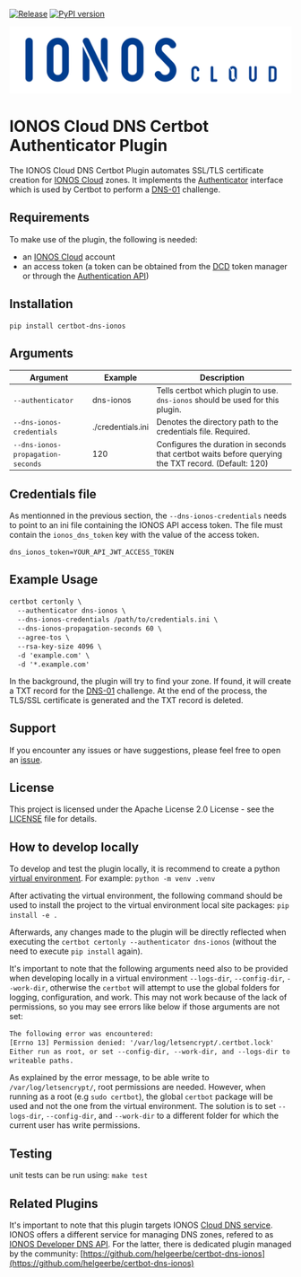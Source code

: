 [![Release](https://img.shields.io/github/v/release/ionos-cloud/certbot-dns-ionos-cloud.svg)](https://github.com/ionos-cloud/certbot-dns-ionos-cloud/releases/latest)
[![PyPI version](https://img.shields.io/pypi/v/ionoscloud-dns)](https://pypi.org/project/certbot-dns-ionos-cloud/)

![Alt text](https://raw.githubusercontent.com/ionos-cloud/certbot-dns-ionos-cloud/main/.github/IONOS.CLOUD.BLU.svg)

# IONOS Cloud DNS Certbot Authenticator Plugin

The IONOS Cloud DNS Certbot Plugin automates SSL/TLS certificate creation for [IONOS Cloud](https://cloud.ionos.com/) zones. It implements the [Authenticator](https://github.com/certbot/certbot/blob/master/certbot/certbot/interfaces.py#L158) interface which is used by Certbot to perform a [DNS-01](https://letsencrypt.org/docs/challenge-types/#dns-01-challenge) challenge.

## Requirements

To make use of the plugin, the following is needed:
* an [IONOS Cloud](https://cloud.ionos.com/) account
* an access token (a token can be obtained from the [DCD](https://dcd.ionos.com/) token manager or through the [Authentication API](https://api.ionos.com/docs/authentication/v1/))


## Installation

```
pip install certbot-dns-ionos
```

## Arguments

| Argument                            | Example     | Description                                                                                                                                                                     |
|-------------------------------------|-------------------|---------------------------------------------------------------------------------------------------------------------------------------------------------------------------------|
| `--authenticator`                   | dns-ionos       | Tells certbot which plugin to use. `dns-ionos` should be used for this plugin.                                                                               | 
| `--dns-ionos-credentials`         | ./credentials.ini | Denotes the directory path to the credentials file. Required. |
| `--dns-ionos-propagation-seconds` | 120               | Configures the duration in seconds that certbot waits before querying the TXT record. (Default: 120)                                  |


## Credentials file

As mentionned in the previous section, the `--dns-ionos-credentials` needs to point to an ini file containing the IONOS API access token. The file must contain the `ionos_dns_token` key with the value of the access token. 

```
dns_ionos_token=YOUR_API_JWT_ACCESS_TOKEN

```

## Example Usage

```
certbot certonly \
  --authenticator dns-ionos \
  --dns-ionos-credentials /path/to/credentials.ini \
  --dns-ionos-propagation-seconds 60 \
  --agree-tos \
  --rsa-key-size 4096 \
  -d 'example.com' \
  -d '*.example.com'
```

In the background, the plugin will try to find your zone. If found, it will create a TXT record for the [DNS-01](https://letsencrypt.org/docs/challenge-types/#dns-01-challenge) challenge. At the end of the process, the TLS/SSL certificate is generated and the TXT record is deleted.

## Support

If you encounter any issues or have suggestions, please feel free to open an [issue](https://github.com/ionos-cloud/certbot-dns-ionos-cloud/issues).

## License

This project is licensed under the Apache License 2.0 License - see the [LICENSE](https://github.com/ionos-cloud/certbot-dns-ionos-cloud/blob/init/LICENSE) file for details.

## How to develop locally

To develop and test the plugin locally, it is recommend to create a python [virtual environment](https://docs.python.org/3/library/venv.html). For example: `python -m venv .venv`

After activating the virtual environment, the following command should be used to install the project to the virtual environment local site packages: `pip install -e .`

Afterwards, any changes made to the plugin will be directly reflected when executing the `certbot certonly --authenticator dns-ionos` (without the need to execute `pip install` again). 

It's important to note that the following arguments need also to be provided when developing locally in a virtual environment `--logs-dir`, `--config-dir`, `--work-dir`, otherwise the `certbot` will attempt to use the global folders for logging, configuration, and work. This may not work because of the lack of permissions, so you may see errors like below if those arguments are not set:

```
The following error was encountered:
[Errno 13] Permission denied: '/var/log/letsencrypt/.certbot.lock'
Either run as root, or set --config-dir, --work-dir, and --logs-dir to writeable paths.
```

As explained by the error message, to be able write to `/var/log/letsencrypt/`, root permissions are needed. However, when running as a root (e.g `sudo certbot`), the global `certbot` package will be used and not the one from the virtual environment. The solution is to set `--logs-dir`, `--config-dir`, and `--work-dir` to a different folder for which the current user has write permissions.

## Testing

unit tests can be run using: `make test`

## Related Plugins

It's important to note that this plugin targets IONOS [Cloud DNS service](https://cloud.ionos.com/network/cloud-dns). 
IONOS offers a different service for managing DNS zones, refered to as [IONOS Developer DNS API](https://developer.hosting.ionos.com/docs/dns). For the latter, there is dedicated plugin managed by the community: [https://github.com/helgeerbe/certbot-dns-ionos](https://github.com/helgeerbe/certbot-dns-ionos)

